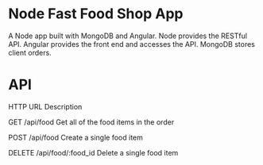 # Node Fast Food Shop App



A Node app built with MongoDB and Angular.
Node provides the RESTful API. Angular provides the front end and accesses the API. MongoDB stores client orders.



# API 

HTTP     	URL     	           Description

GET	      /api/food	           Get all of the food items in the order

POST	    /api/food	           Create a single food item

DELETE	  /api/food/:food_id   Delete a single food item


